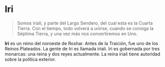 # Iri
 
 >Somos iriali, y parte del Largo Sendero, del cual esta es la Cuarta Tierra.
  Con el tiempo, todo volverá a unirse, cuando se consiga la Séptima Tierra, y una vez  más nos convertiremos en Uno. 
 
**Iri** es un reino del noroeste de Roshar. Antes de la Traición, fue uno de los Reinos Plateados. La gente de Iri es llamada iriali. Iri es gobernada por tres monarcas: una reina y dos reyes actualmente. La reina iriali tiene autoridad sobre la política exterior. 
